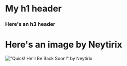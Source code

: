 # My h1 header
### Here's an h3 header

# Here's an image by Neytirix
!["Quick! He'll Be Back Soon!" by Neytirix](https://images-wixmp-ed30a86b8c4ca887773594c2.wixmp.com/f/bcdbac5b-cdc4-410e-8020-c863a7210f66/ddk5xi6-41e38694-5946-4c8e-9a60-5ca0d342a55c.jpg/v1/fill/w_1192,h_670,q_70,strp/quick__he_ll_be_back_soon__by_neytirix_ddk5xi6-pre.jpg?token=eyJ0eXAiOiJKV1QiLCJhbGciOiJIUzI1NiJ9.eyJzdWIiOiJ1cm46YXBwOjdlMGQxODg5ODIyNjQzNzNhNWYwZDQxNWVhMGQyNmUwIiwiaXNzIjoidXJuOmFwcDo3ZTBkMTg4OTgyMjY0MzczYTVmMGQ0MTVlYTBkMjZlMCIsIm9iaiI6W1t7ImhlaWdodCI6Ijw9NzIwIiwicGF0aCI6IlwvZlwvYmNkYmFjNWItY2RjNC00MTBlLTgwMjAtYzg2M2E3MjEwZjY2XC9kZGs1eGk2LTQxZTM4Njk0LTU5NDYtNGM4ZS05YTYwLTVjYTBkMzQyYTU1Yy5qcGciLCJ3aWR0aCI6Ijw9MTI4MCJ9XV0sImF1ZCI6WyJ1cm46c2VydmljZTppbWFnZS5vcGVyYXRpb25zIl19.h622Jad0z95PnWXOxIxe5wwPLs8Imn69rzdEbDuA1h4)
